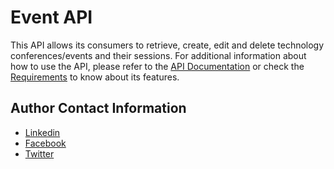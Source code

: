 # Event API

This API allows its consumers to retrieve, create, edit and delete technology conferences/events and their sessions. For additional information about how to use the API, please refer to the [API Documentation](https://github.com/peclevens/event-apis-specs) or check the [Requirements](./docs/requirements/) to know about its features.


## Author Contact Information

- [Linkedin](https://www.linkedin.com/in/peclevens)
- [Facebook](https://www.facebook.com/peclevens)
- [Twitter](https://twitter.com/peclevens)
